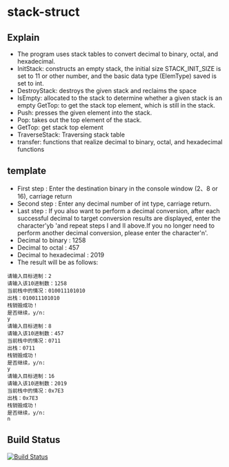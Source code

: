 # stack-struct
## Explain
* The program uses stack tables to convert decimal to binary, octal, and hexadecimal.
* InitStack: constructs an empty stack, the initial size STACK_INIT_SIZE is set to 11 or other number, and the basic data type (ElemType) saved is set to int. 
* DestroyStack: destroys the given stack and reclaims the space 
* IsEmpty: allocated to the stack to determine whether a given stack is an empty GetTop: to get the stack top element, which is still in the stack. 
* Push: presses the given element into the stack. 
* Pop: takes out the top element of the stack.
* GetTop: get stack top element
* TraverseStack: Traversing stack table
* transfer: functions that realize decimal to binary, octal, and hexadecimal functions
## template
* First step : Enter the destination binary in the console window (2、8 or 16), carriage return
* Second step : Enter any decimal number of int type, carriage return.
* Last step : If you also want to perform a decimal conversion, after each successful decimal to target conversion results are displayed, enter       the character'yb 'and repeat steps I and II above.If you no longer need to perform another decimal conversion, please enter the character'n'.
* Decimal to binary : 1258
* Decimal to octal : 457
* Decimal to hexadecimal : 2019
* The result will be as follows:
```
请输入目标进制：2
请输入该10进制数：1258
当前栈中的情况：010011101010
出栈：010011101010
栈销毁成功！
是否继续，y/n:
y
请输入目标进制：8
请输入该10进制数：457
当前栈中的情况：0711
出栈：0711
栈销毁成功！
是否继续，y/n:
y
请输入目标进制：16
请输入该10进制数：2019
当前栈中的情况：0x7E3
出栈：0x7E3
栈销毁成功！
是否继续，y/n:
n
```
## Build Status
[![Build Status](https://dev.azure.com/2923616405/Edipyc-GitHub-Builds/_apis/build/status/pengyoucongcode.stack-struct?branchName=master)](https://dev.azure.com/2923616405/Edipyc-GitHub-Builds/_build/latest?definitionId=5&branchName=master)
